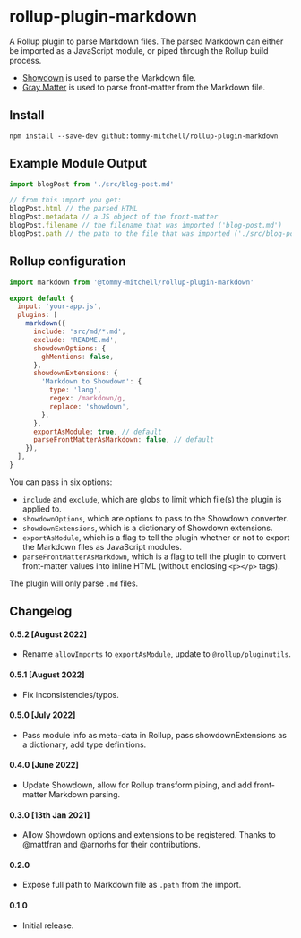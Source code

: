 # rollup-plugin-markdown

A Rollup plugin to parse Markdown files. The parsed Markdown can either be imported as a JavaScript module, or piped through the Rollup build process.

- [Showdown][showdown] is used to parse the Markdown file.
- [Gray Matter][gray-matter] is used to parse front-matter from the Markdown file.

## Install

```text
npm install --save-dev github:tommy-mitchell/rollup-plugin-markdown
```

## Example Module Output

```js
import blogPost from './src/blog-post.md'

// from this import you get:
blogPost.html // the parsed HTML
blogPost.metadata // a JS object of the front-matter
blogPost.filename // the filename that was imported ('blog-post.md')
blogPost.path // the path to the file that was imported ('./src/blog-post.md')
```

## Rollup configuration

```js
import markdown from '@tommy-mitchell/rollup-plugin-markdown'

export default {
  input: 'your-app.js',
  plugins: [
    markdown({
      include: 'src/md/*.md',
      exclude: 'README.md',
      showdownOptions: {
        ghMentions: false,
      },
      showdownExtensions: {
        'Markdown to Showdown': {
          type: 'lang',
          regex: /markdown/g,
          replace: 'showdown',
        },
      },
      exportAsModule: true, // default
      parseFrontMatterAsMarkdown: false, // default
    }),
  ],
}
```

You can pass in six options:

- `include` and `exclude`, which are globs to limit which file(s) the plugin is applied to.
- `showdownOptions`, which are options to pass to the Showdown converter.
- `showdownExtensions`, which is a dictionary of Showdown extensions.
- `exportAsModule`, which is a flag to tell the plugin whether or not to export the Markdown files as JavaScript modules.
- `parseFrontMatterAsMarkdown`, which is a flag to tell the plugin to convert front-matter values into inline HTML (without enclosing `<p></p>` tags).

The plugin will only parse `.md` files.

[showdown]: https://github.com/showdownjs/showdown
[gray-matter]: https://github.com/jonschlinkert/gray-matter

## Changelog

#### 0.5.2 [August 2022]

- Rename `allowImports` to `exportAsModule`, update to `@rollup/pluginutils`.

#### 0.5.1 [August 2022]

- Fix inconsistencies/typos.

#### 0.5.0 [July 2022]

- Pass module info as meta-data in Rollup, pass showdownExtensions as a dictionary, add type definitions.

#### 0.4.0 [June 2022]

- Update Showdown, allow for Rollup transform piping, and add front-matter Markdown parsing.

#### 0.3.0 [13th Jan 2021]

- Allow Showdown options and extensions to be registered. Thanks to @mattfran and @arnorhs for their contributions.

#### 0.2.0

- Expose full path to Markdown file as `.path` from the import.

#### 0.1.0

- Initial release.

